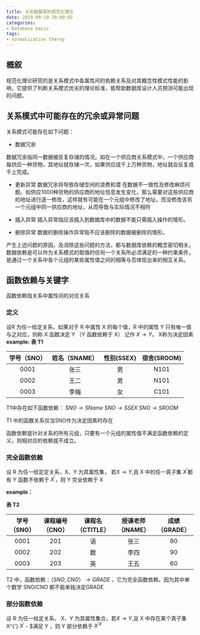 ```yaml
---
title: 关系数据库的规范化理论
date: 2019-09-19 20:00:02
categories:
- Datebase basis
tags:
- normalization theroy
---
```


## 概叙
规范化理论研究的是关系模式中各属性间的依赖关系及对其概念性模式性能的影响，它提供了判断关系模式优劣的理论标准，能帮助数据库设计人员预测可能出现的问题。

## 关系模式中可能存在的冗余或异常问题
关系模式可能存在如下问题：

- 数据冗余

数据冗余指同一数据被反复存储的情况。如在一个供应商关系模式中，一个供应商每供应一种货物，其地址就存储一次，如果供应成千上万种货物，地址就会反复成千上完成。

- 更新异常
数据冗余将导致存储空间的浪费和潜 在数据不一致性及修改麻烦问题。如供应1000种货物的供应商的地址信息发生变化，那么需要对这些供应商的地址进行逐一修改，这样就有可能在一个元组中修改了地址，而没修改该另一个元组中同一供应商的地址，从而导致与实际情况不相符

- 插入异常
插入异常指应该插入到数据库中的数据不能只需插入操作的情形。

- 删除异常
数据的删除操作异常指不应该删除的数据被删除的情形。

产生上述问题的原因，及消除这些问题的方法，都与数据库依赖的概念密切相关。数据依赖是可以作为关系模式的取值的任何一个关系所必须满足的一种约束条件，是通过一个关系中各个元组的某些属性值之间的相等与否体现出来的相互关系。

## 函数依赖与关键字
函数依赖指关系中属性间的对应关系

### 定义
设R 为任一给定关系，如果对于 R 中属性 X 的每个值，R 中的属性 Y 只有唯一值与之对应，则称 X 函数决定 Y （Y 函数依赖于 X） 记作 $X\to Y$。 X称为决定因素
**example:**
**表 T1**

|学号（SNO）|姓名（SNAME）|性别(SSEX)|宿舍(SROOM)|
|:-:|:-:|:-:|:-:|
|0001|张三|男|N101|
|0002|王二|男|N101|
|0003|李梅|女|C101|

T1中存在如下函数依赖：
$SNO\to SName$
$SNO\to SSEX$
$SNO\to SROOM$

T1 中的函数关系仅当SNO作为决定因素时存在

<label>函数依赖是针对关系的所有元组，只要有一个元组的属性值不满足函数依赖的定义，则相对应的依赖就不成立。</label>

### 完全函数依赖

设 R 为任一给定定关系，X、Y 为其属性集， 若$X\to Y$,且 X 中的任一真子集 $X^{'}$都有 Y 函数不依赖于 $X^{'}$，则 Y 完全依赖于 X

**example：**

**表 T2**

|学号（SNO）|课程编号（CNO）|课程名（CTITLE）|授课老师（INAME）|成绩（GRADE）|
|:-:|:-:|:-:|:-:|:-:|
|0001|201|语|张三|80|
|0002|202|数|李四|90|
|0003|203|英|王五|60|

T2 中，函数依赖：$（SNO,CNO）\to GRADE$ ，它为完全函数依赖。因为其中单个数学 SNO/CNO 都不能单独决定GRADE

### 部分函数依赖
设 R 为任一给定关系， X、Y 为其属性集合，若$X\to Y$,且 X 中存在某个真子集X^{'} $X^{'}$ - $满足 Y ，则 Y 部分依赖于 $X^{'X}$
